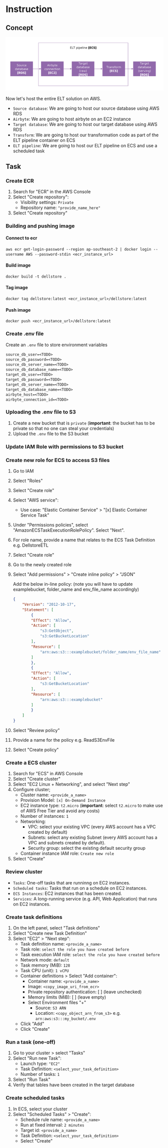 # Instruction 

## Concept 

![images/aws-elt-airbyte.png](images/aws-elt-airbyte.png)

Now let's host the entire ELT solution on AWS. 
- `Source database`: We are going to host our source database using AWS RDS
- `Airbyte`: We are going to host airbyte on an EC2 instance
- `Target database`: We are going to host our target database using AWS RDS
- `Transform`: We are going to host our transformation code as part of the ELT pipeline container on ECS
- `ELT pipeline`: We are going to host our ELT pipeline on ECS and use a scheduled task 

## Task 

### Create ECR 

1. Search for "ECR" in the AWS Console 
2. Select "Create repository":
    - Visibility settings: `Private`
    - Repository name: `"provide_name_here"`
3. Select "Create repository"

### Building and pushing image 

#### Connect to ecr 
```
aws ecr get-login-password --region ap-southeast-2 | docker login --username AWS --password-stdin <ecr_instance_url>
```

#### Build image 
```
docker build -t dellstore .
```

#### Tag image 
```
docker tag dellstore:latest <ecr_instance_url>/dellstore:latest
```

#### Push image 
```
docker push <ecr_instance_url>/dellstore:latest
```

### Create .env file 

Create an `.env` file to store environment variables

```
source_db_user=<TODO>
source_db_password=<TODO>
source_db_server_name=<TODO>
source_db_database_name=<TODO>
target_db_user=<TODO>
target_db_password=<TODO>
target_db_server_name=<TODO>
target_db_database_name=<TODO>
airbyte_host=<TODO>
airbyte_connection_id=<TODO>
```

### Uploading the .env file to S3 

1. Create a new bucket that is `private` (**important**: the bucket has to be private so that no one can steal your credentials)
2. Upload the `.env` file to the S3 bucket 

### Update IAM Role with permissions to S3 bucket 

### Create new role for ECS to access S3 files 

1. Go to IAM 
2. Select "Roles" 
3. Select "Create role" 
4. Select "AWS service": 
    - Use case: "Elastic Container Service" > "[x] Elastic Container Service Task"
5. Under "Permissions policies", select "AmazonECSTaskExecutionRolePolicy". Select "Next". 
6. For role name, provide a name that relates to the ECS Task Definition e.g. DellstoreETL
7. Select "Create role" 
8. Go to the newly created role 
9. Select "Add permissions" > "Create inline policy" > "JSON"

    Add the below in-line policy: (note you will have to update examplebucket, folder_name and env_file_name accordingly)

    ```json 
    {
        "Version": "2012-10-17",
        "Statement": [
            {
            "Effect": "Allow",
            "Action": [
                "s3:GetObject",
                "s3:GetBucketLocation"
            ],
            "Resource": [
                "arn:aws:s3:::examplebucket/folder_name/env_file_name"
            ]
            },
            {
            "Effect": "Allow",
            "Action": [
                "s3:GetBucketLocation"
            ],
            "Resource": [
                "arn:aws:s3:::examplebucket"
            ]
            }
        ]
    }
    ```
10. Select "Review policy" 
11. Provide a name for the policy e.g. ReadS3EnvFile
12. Select "Create policy" 

### Create a ECS cluster 

1. Search for "ECS" in AWS Console 
2. Select "Create cluster" 
3. Select "EC2 Linux + Networking", and select "Next step" 
4. Configure cluster; 
    - Cluster name: `<provide_a_name>` 
    - Provision Model: `[x] On-Demand Instance` 
    - EC2 instance type: `t2.micro` (**important**: select `t2.micro` to make use of AWS Free Tier and avoid any costs)
    - Number of instances: `1` 
    - Networking: 
        - VPC: select your existing VPC (every AWS account has a VPC created by default)
        - Subnets: select any existing Subnet (every AWS account has a VPC and subnets created by default). 
        - Security group: select the existing default security group 
    - Container instance IAM role: `Create new role` 
5. Select "Create" 

### Review cluster 

- `Tasks`: One-off tasks that are runninng on EC2 instances. 
- `Scheduled tasks`: Tasks that run on a schedule on EC2 instances. 
- `ECS Instances`: EC2 instances that has been created. 
- `Services`: A long-running service (e.g. API, Web Application) that runs on EC2 instances. 

### Create task definitions 

1. On the left panel, select "Task definitions" 
2. Select "Create new Task Definition" 
3. Select "EC2" > "Next step": 
    - Task definition name: `<provide_a_name>`
    - Task role: `select the role you have created before`
    - Task execution IAM role: `select the role you have created before`
    - Network mode: `default` 
    - Task memory (MiB): `128`
    - Task CPU (unit): `1 vCPU` 
    - Container definitions > Select "Add container":   
        - Container name: `<provide_a_name>`
        - Image: `<copy_image_uri_from_ecr>` 
        - Private repository authentication: [ ]  (leave unchecked)
        - Memory limits (MiB): [ ] (leave empty)
        - Select Environment files "+" 
            - Source: `S3 ARN` 
            - Location: `<copy_object_arn_from_s3>` e.g. `arn:aws:s3:::my_bucket/.env` 
    - Click "Add" 
    - Click "Create" 

### Run a task (one-off)

1. Go to your cluster > select "Tasks"
2. Select "Run new Task": 
    - Launch type: `"EC2"` 
    - Task Definition: `<select_your_task_definition>` 
    - Number of tasks: `1`
3. Select "Run Task"
4. Verify that tables have been created in the target database 


### Create scheduled tasks 

1. In ECS, select your cluster
2. Select "Scheduled Tasks" > "Create": 
    - Schedule rule name: `<provide_a_name>` 
    - Run at fixed interval: `2 minutes` 
    - Target id: `<provide_a_name>` 
    - Task Definition: `<select_your_task_definition>` 
    - Select "Create" 
